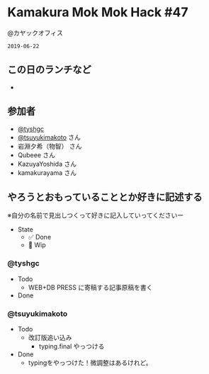 # Kamakura Mok Mok Hack #47

@カヤックオフィス

`2019-06-22`

## この日のランチなど

- []()

## 参加者

- [@tyshgc](http://twitter.com/tyshgc)
- [@tsuyukimakoto](https://twitter.com/everes) さん
- 岩淵夕希（物智） さん
- Qubeee さん
- KazuyaYoshida さん
- kamakurayama さん

## やろうとおもっていることとか好きに記述する

※自分の名前で見出しつくって好きに記入していってくださいー

- State
  - ✅ Done
  - 🚧 Wip

### @tyshgc

- Todo
  - WEB+DB PRESS に寄稿する記事原稿を書く
- Done

### @tsuyukimakoto

- Todo
  - 改訂版追い込み
    - typing.final やっつける
- Done
  - typingをやっつけた！微調整はあるけれど。
